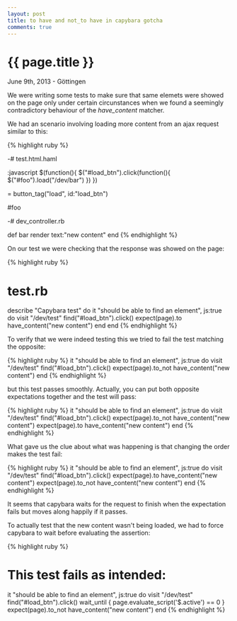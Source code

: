 ```yaml
---
layout: post
title: to have and not_to have in capybara gotcha
comments: true
---
```


{{ page.title }}
================

<p class="meta">June 9th, 2013 - Göttingen</p>

We were writing some tests to make sure that same elemets were showed on the
page only under certain circunstances when we found a seemingly contradictory behaviour of the *have_content* matcher.

We had an scenario involving loading more content from an ajax request
similar to this: 

{% highlight ruby %}

-# test.html.haml

:javascript
  $(function(){
    $("#load_btn").click(function(){
     $("#foo").load("/dev/bar")
    })
  })

= button_tag("load", id:"load_btn")

#foo


-# dev_controller.rb

def bar
  render text:"new content"
end
{% endhighlight %}


On our test we were checking that the response was showed on the page: 

{% highlight ruby %}
# test.rb

describe "Capybara test" do
  it "should be able to find an element", js:true do
    visit "/dev/test"
    find("#load_btn").click()
    expect(page).to have_content("new content")
  end
end
{% endhighlight %}


To verify that we were indeed testing this we tried to fail the test matching the opposite:

{% highlight ruby %}
it "should be able to find an element", js:true do
  visit "/dev/test"
  find("#load_btn").click()
  expect(page).to_not have_content("new content")
end
{% endhighlight %}

but this test passes smoothly. Actually, you can put both opposite
expectations together and the test will pass:


{% highlight ruby %}
it "should be able to find an element", js:true do
  visit "/dev/test"
  find("#load_btn").click()
  expect(page).to_not have_content("new content")
  expect(page).to have_content("new content")
end
{% endhighlight %}


What gave us the clue about what was happening is that changing the order
makes the test fail:

{% highlight ruby %}
it "should be able to find an element", js:true do
  visit "/dev/test"
  find("#load_btn").click()
  expect(page).to have_content("new content")
  expect(page).to_not have_content("new content")
end
{% endhighlight %}

It seems that capybara waits for the request to finish when the
expectation fails but moves along happily if it passes.

To actually test that the new content wasn't being loaded, we had to
force capybara to wait before evaluating the assertion: 

{% highlight ruby %}

# This test fails as intended:
it "should be able to find an element", js:true do
  visit "/dev/test"
  find("#load_btn").click()
  wait_until { page.evaluate_script('$.active') == 0 }
  expect(page).to_not have_content("new content")
end
{% endhighlight %}


